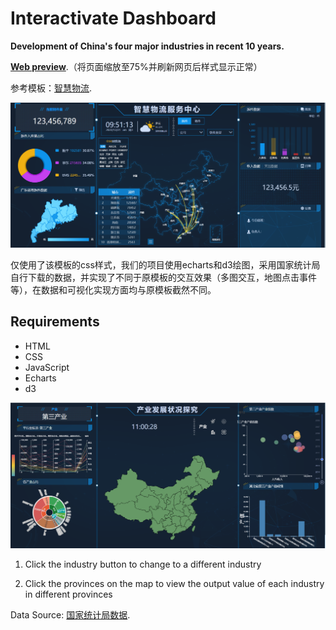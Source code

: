 # Interactivate Dashboard

**Development of China's four major industries in recent 10 years.**

[**Web preview**](https://dddclc.github.io/Interactive_Dashboard/).（将页面缩放至75%并刷新网页后样式显示正常）


参考模板：[智慧物流](https://github.com/zhangti0708/bigdata-examples/tree/master/%E6%99%BA%E6%85%A7%E7%89%A9%E6%B5%81/%E6%99%BA%E6%85%A7%E7%89%A9%E6%B5%81).

![](images/img1.png)

仅使用了该模板的css样式，我们的项目使用echarts和d3绘图，采用国家统计局自行下载的数据，并实现了不同于原模板的交互效果（多图交互，地图点击事件等），在数据和可视化实现方面均与原模板截然不同。



Requirements
----

- HTML 
- CSS 
- JavaScript 
- Echarts
- d3



![image-20221214151204277](images/image.png)



1. Click the industry button to change to a different industry

2. Click the provinces on the map to view the output value of each industry in different provinces


Data Source: [国家统计局数据](https://data.stats.gov.cn/easyquery.htm?cn=E0103).
